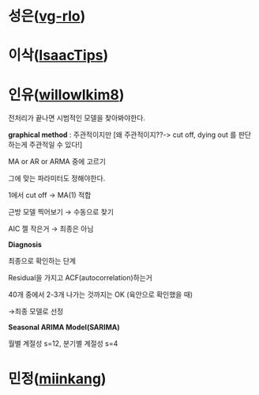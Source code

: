 # 성은([vg-rlo](https://github.com/vg-rlo))
# 이삭([IsaacTips](https://github.com/IsaacTips))
# 인유([willowlkim8](https://github.com/willowkim8))

전처리가 끝나면 시범적인 모델을 찾아봐야한다.

**graphical method** : 주관적이지만 [왜 주관적이지??-> cut off, dying out 를 판단하는게 주관적일 수 있다!]

MA or AR or ARMA 중에 고르기

그에 맞는 파라미터도 정해야한다.



1에서 cut off → MA(1) 적합

근방 모델 찍어보기 → 수동으로 찾기

AIC 젤 작은거 → 최종은 아님



**Diagnosis**

최종으로 확인하는 단계

Residual을 가지고 ACF(autocorrelation)하는거

40개 중에서 2-3개 나가는 것까지는 OK (육안으로 확인했을 때)

→최종 모델로 선정



**Seasonal ARIMA Model(SARIMA)**

월별 계절성 s=12, 분기별 계절성 s=4

# 민정([miinkang](https://github.com/miinkang))
